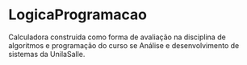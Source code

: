 # LogicaProgramacao
Calculadora construida como forma de avaliação na disciplina de algoritmos e programação do curso se Análise e desenvolvimento de sistemas da UnilaSalle.
